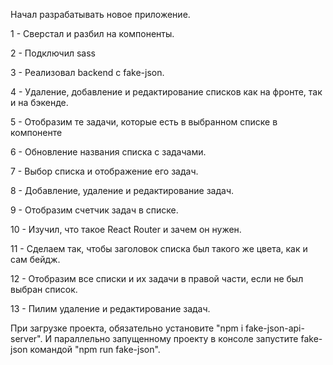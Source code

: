Начал разрабатывать новое приложение.

1 - Сверстал и разбил на компоненты.

2 - Подключил sass

3 - Реализовал backend с fake-json. 

4 - Удаление, добавление и редактирование списков как на фронте, так и на бэкенде.

5 - Отобразим те задачи, которые есть в выбранном списке в компоненте <Tasks />

6 - Обновление названия списка с задачами.

7 - Выбор списка и отображение его задач.

8 - Добавление, удаление и редактирование задач.

9 - Отобразим счетчик задач в списке.

10 - Изучил, что такое React Router и зачем он нужен.

11 - Сделаем так, чтобы заголовок списка был такого же цвета, как и сам бейдж.

12 - Отобразим все списки и их задачи в правой части, если не был выбран список.

13 - Пилим удаление и редактирование задач.


При загрузке проекта, обязательно установите "npm i fake-json-api-server".
И параллельно запущенному проекту в консоле запустите fake-json командой "npm run fake-json".
